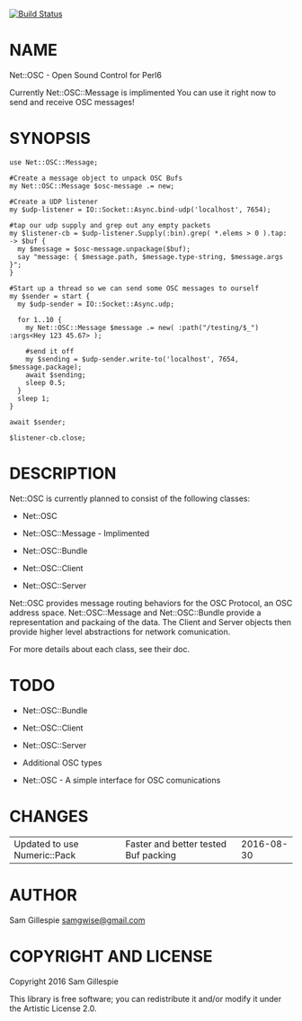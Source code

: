 [![Build Status](https://travis-ci.org/samgwise/Net-OSC.svg?branch=master)](https://travis-ci.org/samgwise/Net-OSC)

NAME
====

Net::OSC - Open Sound Control for Perl6

Currently Net::OSC::Message is implimented You can use it right now to send and receive OSC messages!

SYNOPSIS
========

    use Net::OSC::Message;

    #Create a message object to unpack OSC Bufs
    my Net::OSC::Message $osc-message .= new;

    #Create a UDP listener
    my $udp-listener = IO::Socket::Async.bind-udp('localhost', 7654);

    #tap our udp supply and grep out any empty packets
    my $listener-cb = $udp-listener.Supply(:bin).grep( *.elems > 0 ).tap: -> $buf {
      my $message = $osc-message.unpackage($buf);
      say "message: { $message.path, $message.type-string, $message.args }";
    }

    #Start up a thread so we can send some OSC messages to ourself
    my $sender = start {
      my $udp-sender = IO::Socket::Async.udp;

      for 1..10 {
        my Net::OSC::Message $message .= new( :path("/testing/$_") :args<Hey 123 45.67> );

        #send it off
        my $sending = $udp-sender.write-to('localhost', 7654, $message.package);
        await $sending;
        sleep 0.5;
      }
      sleep 1;
    }

    await $sender;

    $listener-cb.close;

DESCRIPTION
===========

Net::OSC is currently planned to consist of the following classes:

  * Net::OSC

  * Net::OSC::Message - Implimented

  * Net::OSC::Bundle

  * Net::OSC::Client

  * Net::OSC::Server

Net::OSC provides message routing behaviors for the OSC Protocol, an OSC address space. Net::OSC::Message and Net::OSC::Bundle provide a representation and packaing of the data. The Client and Server objects then provide higher level abstractions for network comunication.

For more details about each class, see their doc.

TODO
====

  * Net::OSC::Bundle

  * Net::OSC::Client

  * Net::OSC::Server

  * Additional OSC types

  * Net::OSC - A simple interface for OSC comunications

CHANGES
=======

<table>
  <tr>
    <td>Updated to use Numeric::Pack</td>
    <td>Faster and better tested Buf packing</td>
    <td>2016-08-30</td>
  </tr>
</table>

AUTHOR
======

Sam Gillespie <samgwise@gmail.com>

COPYRIGHT AND LICENSE
=====================

Copyright 2016 Sam Gillespie

This library is free software; you can redistribute it and/or modify it under the Artistic License 2.0.
